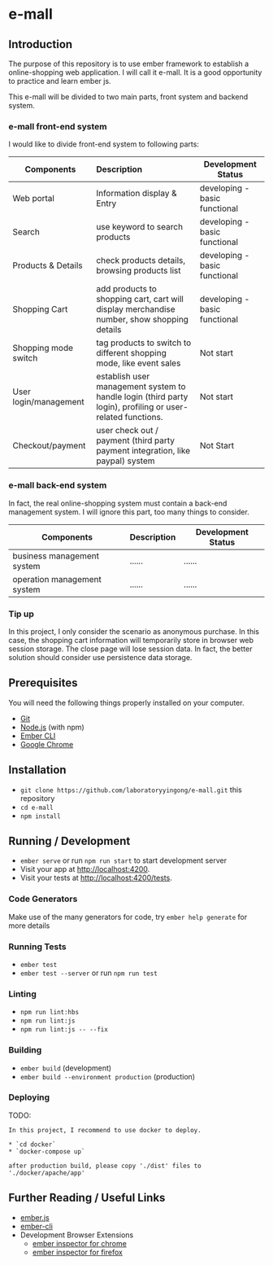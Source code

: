 # e-mall

## Introduction

The purpose of this repository is to use ember framework to establish a online-shopping web application. I will call it e-mall. It is a good opportunity to practice and learn ember js.

This e-mall will be divided to two main parts, front system and backend system.

### e-mall front-end system

I would like to divide front-end system to following parts:

| Components            | Description   | Development Status  |
| ----------------------|:------------- | ------------------- |
| Web portal            | Information display & Entry | developing - basic functional |
| Search                | use keyword to search products |  developing - basic functional |
| Products & Details    | check products details, browsing products list |    developing -basic functional |
| Shopping Cart         | add products to shopping cart, cart will display merchandise number, show shopping details      |    developing -basic functional |
| Shopping mode switch  | tag products to switch to different shopping mode, like event sales      |    Not start |
| User login/management | establish user management system to handle login (third party login), profiling or user-related functions.       |    Not start |
| Checkout/payment      | user check out / payment (third party payment integration, like paypal) system     |    Not Start |

### e-mall back-end system

In fact, the real online-shopping system must contain a back-end management system. I will ignore this part, too many things to consider.

| Components            | Description   | Development Status  |
| ----------------------|:------------- | ------------------- |
| business management system   | ...... | ...... |
| operation management system   | ...... | ...... |

### Tip up

In this project, I only consider the scenario as anonymous purchase. In this case, the shopping cart information will temporarily store in browser web session storage. The close page will lose session data. In fact, the better solution should consider use persistence data storage.

## Prerequisites

You will need the following things properly installed on your computer.

* [Git](https://git-scm.com/)
* [Node.js](https://nodejs.org/) (with npm)
* [Ember CLI](https://ember-cli.com/)
* [Google Chrome](https://google.com/chrome/)

## Installation

* `git clone https://github.com/laboratoryyingong/e-mall.git` this repository
* `cd e-mall`
* `npm install`

## Running / Development

* `ember serve` or run `npm run start` to start development server
* Visit your app at [http://localhost:4200](http://localhost:4200).
* Visit your tests at [http://localhost:4200/tests](http://localhost:4200/tests).

### Code Generators

Make use of the many generators for code, try `ember help generate` for more details

### Running Tests

* `ember test`
* `ember test --server` or run `npm run test`

### Linting

* `npm run lint:hbs`
* `npm run lint:js`
* `npm run lint:js -- --fix`

### Building

* `ember build` (development)
* `ember build --environment production` (production)

### Deploying

TODO:

    In this project, I recommend to use docker to deploy.

    * `cd docker`
    * `docker-compose up`

    after production build, please copy './dist' files to './docker/apache/app'

## Further Reading / Useful Links

* [ember.js](https://emberjs.com/)
* [ember-cli](https://ember-cli.com/)
* Development Browser Extensions
  * [ember inspector for chrome](https://chrome.google.com/webstore/detail/ember-inspector/bmdblncegkenkacieihfhpjfppoconhi)
  * [ember inspector for firefox](https://addons.mozilla.org/en-US/firefox/addon/ember-inspector/)
